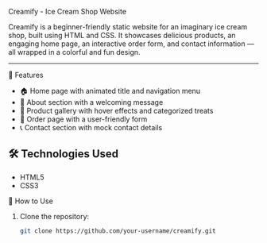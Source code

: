 Creamify - Ice Cream Shop Website

Creamify is a beginner-friendly static website for an imaginary ice cream shop, built using HTML and CSS. 
It showcases delicious products, an engaging home page, an interactive order form, and contact information — all wrapped in a colorful and fun design.

---

🌟 Features

- 🏠 Home page with animated title and navigation menu  
- 📖 About section with a welcoming message  
- 🍨 Product gallery with hover effects and categorized treats  
- 🛒 Order page with a user-friendly form  
- 📞 Contact section with mock contact details  


## 🛠️ Technologies Used

- HTML5  
- CSS3  

 🚀 How to Use

1. Clone the repository:
   ```bash
   git clone https://github.com/your-username/creamify.git
